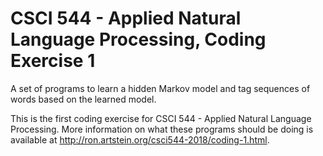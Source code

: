 # CSCI 544 - Applied Natural Language Processing, Coding Exercise 1
A set of programs to learn a hidden Markov model and tag sequences of words based on the learned model.

This is the first coding exercise for CSCI 544 - Applied Natural Language Processing. More information on what these programs should be doing is available at http://ron.artstein.org/csci544-2018/coding-1.html.

